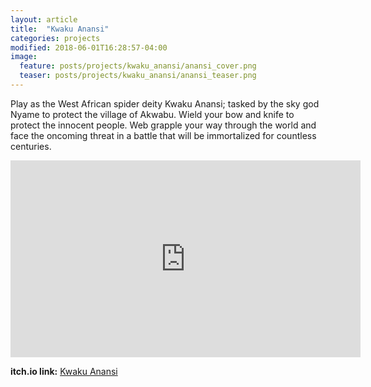 ```yaml
---
layout: article
title:  "Kwaku Anansi"
categories: projects
modified: 2018-06-01T16:28:57-04:00
image:
  feature: posts/projects/kwaku_anansi/anansi_cover.png
  teaser: posts/projects/kwaku_anansi/anansi_teaser.png
---
```


Play as the West African spider deity Kwaku Anansi; tasked by the sky god Nyame to protect the village of Akwabu. Wield your bow and knife to protect the innocent people. Web grapple your way through the world and face the oncoming threat in a battle that will be immortalized for countless centuries.

<iframe width="560" height="315" src="https://www.youtube.com/embed/00XA4xtaww0" frameborder="0" allow="accelerometer; autoplay; encrypted-media; gyroscope; picture-in-picture" allowfullscreen></iframe>

**itch.io link:** <a href="https://hightideinteractive.itch.io/kwaku-anansi">Kwaku Anansi</a>
